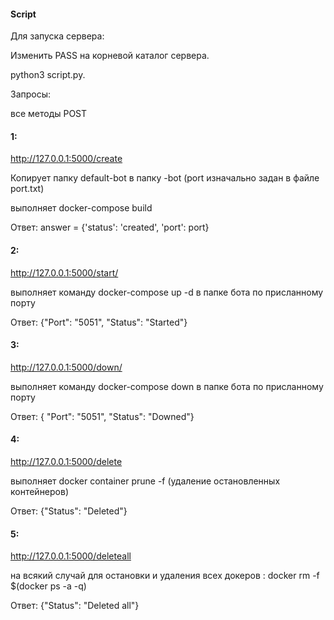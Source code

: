 #### Script

Для запуска сервера:

Изменить PASS на корневой каталог сервера.

python3 script.py.


Запросы:

все методы POST

#### 1:

http://127.0.0.1:5000/create

Копирует папку default-bot в папку <port>-bot (port изначально задан в файле port.txt)

выполняет docker-compose build

Ответ: answer = {'status': 'created', 'port': port}

#### 2:

http://127.0.0.1:5000/start/<port>

выполняет команду docker-compose up -d в папке бота по присланному порту

Ответ: {"Port": "5051", "Status": "Started"}

#### 3:

http://127.0.0.1:5000/down/<port>

выполняет команду docker-compose down в папке бота по присланному порту

Ответ: { "Port": "5051", "Status": "Downed"}

#### 4:

 http://127.0.0.1:5000/delete
 
 выполняет docker container prune -f (удаление остановленных контейнеров)
 
 Ответ: {"Status": "Deleted"}
 
 #### 5:
 
 http://127.0.0.1:5000/deleteall
 
 на всякий случай для остановки и удаления всех докеров : docker rm -f $(docker ps -a -q)
 
 Ответ: {"Status": "Deleted all"}
 
 
 


 
 
 
